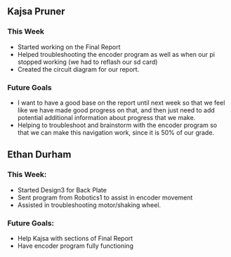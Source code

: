 ## Kajsa Pruner
### This Week
- Started working on the Final Report
- Helped troubleshooting the encoder program as well as when our pi stopped working (we had to reflash our sd card)
- Created the circuit diagram for our report.
### Future Goals
- I want to have a good base on the report until next week so that we feel like we have made good progress on that, and then just need to add potential additional information about progress that we make.
- Helping to troubleshoot and brainstorm with the encoder program so that we can make this navigation work, since it is 50% of our grade.

## Ethan Durham
### This Week:
- Started Design3 for Back Plate
- Sent program from Robotics1 to assist in encoder movement
- Assisted in troubleshooting motor/shaking wheel.
### Future Goals:
- Help Kajsa with sections of Final Report
- Have encoder program fully functioning
